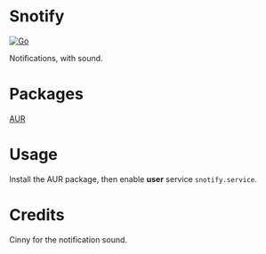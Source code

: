 # Snotify

[![Go](https://github.com/Kimiblock/snotify/actions/workflows/go.yml/badge.svg)](https://github.com/Kimiblock/snotify/actions/workflows/go.yml)

Notifications, with sound.

# Packages

[AUR](https://aur.archlinux.org/packages/snotify-git)

# Usage

Install the AUR package, then enable **user** service `snotify.service`.

# Credits

Cinny for the notification sound.
